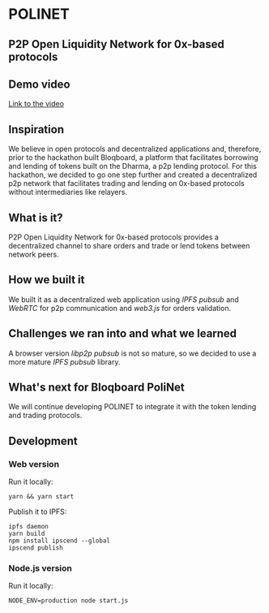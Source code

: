 # POLINET
## P2P Open Liquidity Network for 0x-based protocols

## Demo video
[Link to the video](https://drive.google.com/file/d/18Gs_z9fOCSJvsNsog7U5bHXsFMyHmEhb/view?usp=sharing)

## Inspiration
We believe in open protocols and decentralized applications and, therefore, prior to the hackathon built Bloqboard, a platform that facilitates borrowing and lending of tokens built on the Dharma, a p2p lending protocol. For this hackathon, we decided to go one step further and created a decentralized p2p network that facilitates trading and lending on 0x-based protocols without intermediaries like relayers.     

## What is it?
P2P Open Liquidity Network for 0x-based protocols provides a decentralized channel to share orders and trade or lend tokens between network peers. 

## How we built it
We built it as a decentralized web application using _IPFS pubsub_ and _WebRTC_ for p2p communication and _web3.js_ for orders validation.

## Challenges we ran into and what we learned
A browser version _libp2p pubsub_ is not so mature, so we decided to use a more mature _IPFS pubsub_ library.

## What's next for Bloqboard PoliNet
We will continue developing POLINET to integrate it with the token lending and trading protocols.

## Development
### Web version
Run it locally:
```
yarn && yarn start
```

Publish it to IPFS:
```
ipfs daemon
yarn build
npm install ipscend --global
ipscend publish
```

### Node.js version
Run it locally:
```
NODE_ENV=production node start.js
```
